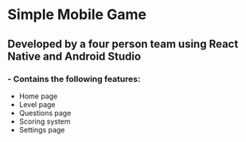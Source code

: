 # Simple Mobile Game

## Developed by a four person team using React Native and Android Studio

### - Contains the following features:
+ Home page
+ Level page
+ Questions page
+ Scoring system
+ Settings page
